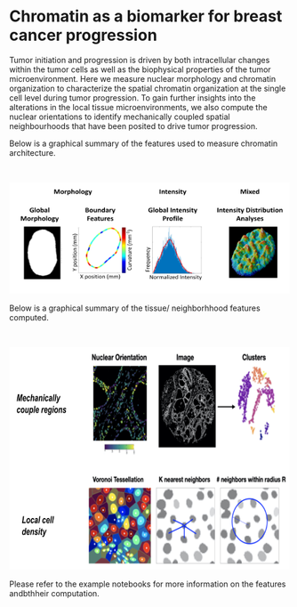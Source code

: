 # Chromatin as a biomarker for breast cancer progression

Tumor initiation and progression is driven by both intracellular changes within the tumor cells as well as the biophysical properties of the tumor microenvironment. Here we measure nuclear morphology and chromatin organization to characterize the spatial chromatin organization at the single cell level during tumor progression. To gain further insights into the alterations in the local tissue microenvironments, we also compute the nuclear orientations to identify mechanically coupled spatial neighbourhoods that have been posited to drive tumor progression.

Below is a graphical summary of the features used to measure chromatin architecture. 

<br/> 
<p align="center">
<img src='/nuclear_feat.png' height='200' width='600'>
<br/>

Below is a graphical summary of the tissue/ neighborhhood features computed.

<br/> 
<p align="center">
<img src='/tissue_feat.png' height='400' width='600'>
<br/>

Please refer to the example notebooks for more information on the features andbthheir computation.
